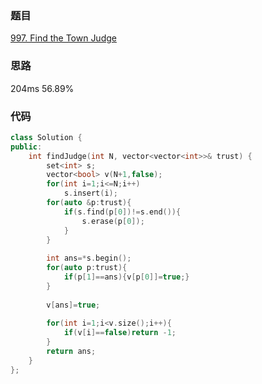 ### 题目
[997. Find the Town Judge](https://leetcode-cn.com/problems/find-the-town-judge/submissions/)
### 思路
204ms 56.89%


### 代码
```c++
class Solution {
public:
    int findJudge(int N, vector<vector<int>>& trust) {
        set<int> s;
        vector<bool> v(N+1,false);
        for(int i=1;i<=N;i++)
            s.insert(i);
        for(auto &p:trust){
            if(s.find(p[0])!=s.end()){
                s.erase(p[0]);
            }
        }
        
        int ans=*s.begin();
        for(auto p:trust){
            if(p[1]==ans){v[p[0]]=true;}
        }
        
        v[ans]=true;
        
        for(int i=1;i<v.size();i++){
            if(v[i]==false)return -1;
        }
        return ans;
    }
};
```
